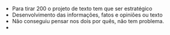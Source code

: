- Para tirar 200 o projeto de texto tem que ser estratégico
- Desenvolvimento das informações, fatos e opiniões ou texto
- Não conseguiu pensar nos dois por quês, não tem problema. 
- 